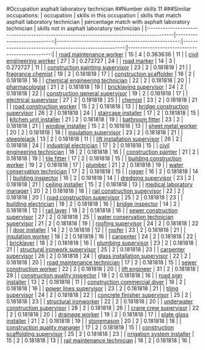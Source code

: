 #Occupation asphalt laboratory technician
##Number skills 11
###Similar occupations:
| occupation                                                                              |   skills in this occupation |   skills that match asphalt laboratory technician |   percentage match with asphalt laboratory technician |   skills not in asphalt laboratory technician |
|:----------------------------------------------------------------------------------------|----------------------------:|--------------------------------------------------:|------------------------------------------------------:|----------------------------------------------:|
| [road maintenance worker](road_maintenance_worker.md)                                   |                          15 |                                                 4 |                                              0.363636 |                                            11 |
| [civil engineering worker](civil_engineering_worker.md)                                 |                          27 |                                                 3 |                                              0.272727 |                                            24 |
| [road marker](road_marker.md)                                                           |                          14 |                                                 3 |                                              0.272727 |                                            11 |
| [construction painting supervisor](construction_painting_supervisor.md)                 |                          23 |                                                 2 |                                              0.181818 |                                            21 |
| [fragrance chemist](fragrance_chemist.md)                                               |                          19 |                                                 2 |                                              0.181818 |                                            17 |
| [construction scaffolder](construction_scaffolder.md)                                   |                          18 |                                                 2 |                                              0.181818 |                                            16 |
| [chemical engineering technician](chemical_engineering_technician.md)                   |                          22 |                                                 2 |                                              0.181818 |                                            20 |
| [pharmacologist](pharmacologist.md)                                                     |                          21 |                                                 2 |                                              0.181818 |                                            19 |
| [bricklaying supervisor](bricklaying_supervisor.md)                                     |                          24 |                                                 2 |                                              0.181818 |                                            22 |
| [construction general supervisor](construction_general_supervisor.md)                   |                          19 |                                                 2 |                                              0.181818 |                                            17 |
| [electrical supervisor](electrical_supervisor.md)                                       |                          27 |                                                 2 |                                              0.181818 |                                            25 |
| [chemist](chemist.md)                                                                   |                          23 |                                                 2 |                                              0.181818 |                                            21 |
| [road construction worker](road_construction_worker.md)                                 |                          15 |                                                 2 |                                              0.181818 |                                            13 |
| [bridge construction supervisor](bridge_construction_supervisor.md)                     |                          26 |                                                 2 |                                              0.181818 |                                            24 |
| [staircase installer](staircase_installer.md)                                           |                          17 |                                                 2 |                                              0.181818 |                                            15 |
| [kitchen unit installer](kitchen_unit_installer.md)                                     |                          21 |                                                 2 |                                              0.181818 |                                            19 |
| [bathroom fitter](bathroom_fitter.md)                                                   |                          23 |                                                 2 |                                              0.181818 |                                            21 |
| [window installer](window_installer.md)                                                 |                          15 |                                                 2 |                                              0.181818 |                                            13 |
| [sheet metal worker](sheet_metal_worker.md)                                             |                          20 |                                                 2 |                                              0.181818 |                                            18 |
| [insulation supervisor](insulation_supervisor.md)                                       |                          23 |                                                 2 |                                              0.181818 |                                            21 |
| [steeplejack](steeplejack.md)                                                           |                          13 |                                                 2 |                                              0.181818 |                                            11 |
| [lift installation supervisor](lift_installation_supervisor.md)                         |                          26 |                                                 2 |                                              0.181818 |                                            24 |
| [industrial electrician](industrial_electrician.md)                                     |                          17 |                                                 2 |                                              0.181818 |                                            15 |
| [civil engineering technician](civil_engineering_technician.md)                         |                          18 |                                                 2 |                                              0.181818 |                                            16 |
| [construction painter](construction_painter.md)                                         |                          21 |                                                 2 |                                              0.181818 |                                            19 |
| [tile fitter](tile_fitter.md)                                                           |                          17 |                                                 2 |                                              0.181818 |                                            15 |
| [building construction worker](building_construction_worker.md)                         |                          19 |                                                 2 |                                              0.181818 |                                            17 |
| [plumber](plumber.md)                                                                   |                          21 |                                                 2 |                                              0.181818 |                                            19 |
| [water conservation technician](water_conservation_technician.md)                       |                          17 |                                                 2 |                                              0.181818 |                                            15 |
| [rigger](rigger.md)                                                                     |                          16 |                                                 2 |                                              0.181818 |                                            14 |
| [building inspector](building_inspector.md)                                             |                          16 |                                                 2 |                                              0.181818 |                                            14 |
| [dredging supervisor](dredging_supervisor.md)                                           |                          23 |                                                 2 |                                              0.181818 |                                            21 |
| [ceiling installer](ceiling_installer.md)                                               |                          15 |                                                 2 |                                              0.181818 |                                            13 |
| [medical laboratory manager](medical_laboratory_manager.md)                             |                          20 |                                                 2 |                                              0.181818 |                                            18 |
| [rail construction supervisor](rail_construction_supervisor.md)                         |                          22 |                                                 2 |                                              0.181818 |                                            20 |
| [road construction supervisor](road_construction_supervisor.md)                         |                          25 |                                                 2 |                                              0.181818 |                                            23 |
| [building electrician](building_electrician.md)                                         |                          18 |                                                 2 |                                              0.181818 |                                            16 |
| [bridge inspector](bridge_inspector.md)                                                 |                          14 |                                                 2 |                                              0.181818 |                                            12 |
| [rail layer](rail_layer.md)                                                             |                          18 |                                                 2 |                                              0.181818 |                                            16 |
| [sewer construction supervisor](sewer_construction_supervisor.md)                       |                          27 |                                                 2 |                                              0.181818 |                                            25 |
| [water conservation technician supervisor](water_conservation_technician_supervisor.md) |                          21 |                                                 2 |                                              0.181818 |                                            19 |
| [roofing supervisor](roofing_supervisor.md)                                             |                          24 |                                                 2 |                                              0.181818 |                                            22 |
| [door installer](door_installer.md)                                                     |                          14 |                                                 2 |                                              0.181818 |                                            12 |
| [roofer](roofer.md)                                                                     |                          23 |                                                 2 |                                              0.181818 |                                            21 |
| [insulation worker](insulation_worker.md)                                               |                          18 |                                                 2 |                                              0.181818 |                                            16 |
| [carpenter](carpenter.md)                                                               |                          24 |                                                 2 |                                              0.181818 |                                            22 |
| [bricklayer](bricklayer.md)                                                             |                          18 |                                                 2 |                                              0.181818 |                                            16 |
| [plumbing supervisor](plumbing_supervisor.md)                                           |                          23 |                                                 2 |                                              0.181818 |                                            21 |
| [structural ironwork supervisor](structural_ironwork_supervisor.md)                     |                          25 |                                                 2 |                                              0.181818 |                                            23 |
| [carpenter supervisor](carpenter_supervisor.md)                                         |                          26 |                                                 2 |                                              0.181818 |                                            24 |
| [glass installation supervisor](glass_installation_supervisor.md)                       |                          22 |                                                 2 |                                              0.181818 |                                            20 |
| [road maintenance technician](road_maintenance_technician.md)                           |                          17 |                                                 2 |                                              0.181818 |                                            15 |
| [sewer construction worker](sewer_construction_worker.md)                               |                          22 |                                                 2 |                                              0.181818 |                                            20 |
| [lift engineer](lift_engineer.md)                                                       |                          31 |                                                 2 |                                              0.181818 |                                            29 |
| [construction quality inspector](construction_quality_inspector.md)                     |                          18 |                                                 2 |                                              0.181818 |                                            16 |
| [road sign installer](road_sign_installer.md)                                           |                          13 |                                                 2 |                                              0.181818 |                                            11 |
| [construction commercial diver](construction_commercial_diver.md)                       |                          18 |                                                 2 |                                              0.181818 |                                            16 |
| [power lines supervisor](power_lines_supervisor.md)                                     |                          23 |                                                 2 |                                              0.181818 |                                            21 |
| [tiling supervisor](tiling_supervisor.md)                                               |                          24 |                                                 2 |                                              0.181818 |                                            22 |
| [concrete finisher supervisor](concrete_finisher_supervisor.md)                         |                          25 |                                                 2 |                                              0.181818 |                                            23 |
| [structural ironworker](structural_ironworker.md)                                       |                          22 |                                                 2 |                                              0.181818 |                                            20 |
| [underwater construction supervisor](underwater_construction_supervisor.md)             |                          28 |                                                 2 |                                              0.181818 |                                            26 |
| [crane crew supervisor](crane_crew_supervisor.md)                                       |                          22 |                                                 2 |                                              0.181818 |                                            20 |
| [drainage worker](drainage_worker.md)                                                   |                          19 |                                                 2 |                                              0.181818 |                                            17 |
| [plate glass installer](plate_glass_installer.md)                                       |                          21 |                                                 2 |                                              0.181818 |                                            19 |
| [stonemason](stonemason.md)                                                             |                          20 |                                                 2 |                                              0.181818 |                                            18 |
| [construction quality manager](construction_quality_manager.md)                         |                          17 |                                                 2 |                                              0.181818 |                                            15 |
| [construction scaffolding supervisor](construction_scaffolding_supervisor.md)           |                          25 |                                                 2 |                                              0.181818 |                                            23 |
| [irrigation system installer](irrigation_system_installer.md)                           |                          15 |                                                 2 |                                              0.181818 |                                            13 |
| [rail maintenance technician](rail_maintenance_technician.md)                           |                          18 |                                                 2 |                                              0.181818 |                                            16 |
